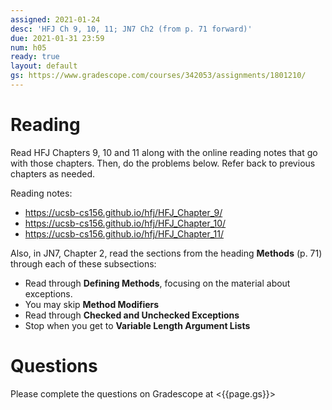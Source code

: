 ```yaml
---
assigned: 2021-01-24
desc: 'HFJ Ch 9, 10, 11; JN7 Ch2 (from p. 71 forward)'
due: 2021-01-31 23:59
num: h05
ready: true
layout: default
gs: https://www.gradescope.com/courses/342053/assignments/1801210/
---
```


# Reading

Read HFJ Chapters 9, 10 and 11 along with the online reading notes that go with those chapters. Then, do the problems below. Refer back to previous chapters as needed.

Reading notes: 
* https://ucsb-cs156.github.io/hfj/HFJ_Chapter_9/
* https://ucsb-cs156.github.io/hfj/HFJ_Chapter_10/
* https://ucsb-cs156.github.io/hfj/HFJ_Chapter_11/

Also, in JN7, Chapter 2, read the sections from the heading **Methods** (p. 71) through each of these subsections:
* Read through **Defining Methods**, focusing on the material about exceptions.
* You may skip **Method Modifiers**
* Read through **Checked and Unchecked Exceptions**
* Stop when you get to **Variable Length Argument Lists**

# Questions

Please complete the questions on Gradescope at <{{page.gs}}>
